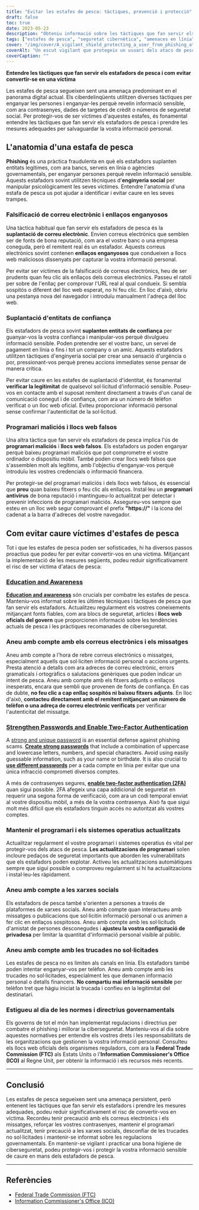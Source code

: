 ```yaml
---
title: "Evitar les estafes de pesca: tàctiques, prevenció i protecció"
draft: false
toc: true
date: 2023-05-23
description: "Obteniu informació sobre les tàctiques que fan servir els estafadors de pesca i descobriu estratègies efectives per protegir-vos de convertir-vos en una víctima."
tags: ["estafes de pesca", "seguretat cibernètica", "amenaces en línia", "falsificació de correu electrònic", "Enginyeria social", "protecció contra programari maliciós", "seguretat en línia", "seguretat de dades", "el robatori d'identitat", "seguretat de contrasenya", "autenticació de dos factors", "actualitzacions de programari", "regulacions governamentals", "privadesa en línia", "ciberconsciència", "frau digital", "consciència de phishing", "seguretat a les xarxes socials", "estafes en línia", "prevenció del ciberdelicte"]
cover: "/img/cover/A_vigilant_shield_protecting_a_user_from_phishing_attacks.png"
coverAlt: "Un escut vigilant que protegeix un usuari dels atacs de pesca"
coverCaption: ""
---
```


**Entendre les tàctiques que fan servir els estafadors de pesca i com evitar convertir-se en una víctima**

Les estafes de pesca segueixen sent una amenaça predominant en el panorama digital actual. Els ciberdelinqüents utilitzen diverses tàctiques per enganyar les persones i enganyar-les perquè revelin informació sensible, com ara contrasenyes, dades de targetes de crèdit o números de seguretat social. Per protegir-vos de ser víctimes d'aquestes estafes, és fonamental entendre les tàctiques que fan servir els estafadors de pesca i prendre les mesures adequades per salvaguardar la vostra informació personal.

## L'anatomia d'una estafa de pesca

**Phishing** és una pràctica fraudulenta en què els estafadors suplanten entitats legítimes, com ara bancs, serveis en línia o agències governamentals, per enganyar persones perquè revelin informació sensible. Aquests estafadors sovint utilitzen tècniques d'**enginyeria social** per manipular psicològicament les seves víctimes. Entendre l'anatomia d'una estafa de pesca us pot ajudar a identificar i evitar caure en les seves trampes.

### Falsificació de correu electrònic i enllaços enganyosos

Una tàctica habitual que fan servir els estafadors de pesca és la **suplantació de correu electrònic**. Envien correus electrònics que semblen ser de fonts de bona reputació, com ara el vostre banc o una empresa coneguda, però el remitent real és un estafador. Aquests correus electrònics sovint contenen **enllaços enganyosos** que condueixen a llocs web maliciosos dissenyats per capturar la vostra informació personal.

Per evitar ser víctimes de la falsificació de correus electrònics, heu de ser prudents quan feu clic als enllaços dels correus electrònics. Passeu el ratolí per sobre de l'enllaç per comprovar l'URL real al qual condueix. Si sembla sospitós o diferent del lloc web esperat, no hi feu clic. En lloc d'això, obriu una pestanya nova del navegador i introduïu manualment l'adreça del lloc web.

### Suplantació d'entitats de confiança

Els estafadors de pesca sovint **suplanten entitats de confiança** per guanyar-vos la vostra confiança i manipular-vos perquè divulgueu informació sensible. Poden pretendre ser el vostre banc, un servei de pagament en línia o fins i tot un company o un amic. Aquests estafadors utilitzen tàctiques d'enginyeria social per crear una sensació d'urgència o por, pressionant-vos perquè preneu accions immediates sense pensar de manera crítica.

Per evitar caure en les estafes de suplantació d'identitat, és fonamental **verificar la legitimitat** de qualsevol sol·licitud d'informació sensible. Poseu-vos en contacte amb el suposat remitent directament a través d'un canal de comunicació conegut i de confiança, com ara un número de telèfon verificat o un lloc web oficial. Eviteu proporcionar informació personal sense confirmar l'autenticitat de la sol·licitud.

### Programari maliciós i llocs web falsos

Una altra tàctica que fan servir els estafadors de pesca implica l'ús de **programari maliciós** i **llocs web falsos**. Els estafadors us poden enganyar perquè baixeu programari maliciós que pot comprometre el vostre ordinador o dispositiu mòbil. També poden crear llocs web falsos que s'assemblen molt als legítims, amb l'objectiu d'enganyar-vos perquè introduïu les vostres credencials o informació financera.

Per protegir-se del programari maliciós i dels llocs web falsos, és essencial que **preu** quan baixeu fitxers o feu clic als enllaços. Instal·leu un **programari antivirus** de bona reputació i mantingueu-lo actualitzat per detectar i prevenir infeccions de programari maliciós. Assegureu-vos sempre que esteu en un lloc web segur comprovant el prefix **"https://"** i la icona del cadenat a la barra d'adreces del vostre navegador.

## Com evitar caure víctimes d'estafes de pesca

Tot i que les estafes de pesca poden ser sofisticades, hi ha diversos passos proactius que podeu fer per evitar convertir-vos en una víctima. Mitjançant la implementació de les mesures següents, podeu reduir significativament el risc de ser víctima d'atacs de pesca:

### [Education and Awareness](https://simeononsecurity.com/articles/how-to-build-and-manage-an-effective-cybersecurity-awareness-training-program/)

[**Education and awareness**](https://simeononsecurity.com/articles/how-to-build-and-manage-an-effective-cybersecurity-awareness-training-program/) són crucials per combatre les estafes de pesca. Manteniu-vos informat sobre les últimes tècniques i tàctiques de pesca que fan servir els estafadors. Actualitzeu regularment els vostres coneixements mitjançant fonts fiables, com ara blocs de seguretat, articles i **llocs web oficials del govern** que proporcionen informació sobre les tendències actuals de pesca i les pràctiques recomanades de ciberseguretat.

### Aneu amb compte amb els correus electrònics i els missatges

Aneu amb compte a l'hora de rebre correus electrònics o missatges, especialment aquells que sol·liciten informació personal o accions urgents. Presta atenció a detalls com ara adreces de correu electrònic, errors gramaticals i ortogràfics o salutacions genèriques que poden indicar un intent de pesca. Aneu amb compte amb els fitxers adjunts o enllaços inesperats, encara que sembli que provenen de fonts de confiança. En cas de dubte, **no feu clic a cap enllaç sospitós ni baixeu fitxers adjunts**. En lloc d'això, **contacteu directament amb el remitent mitjançant un número de telèfon o una adreça de correu electrònic verificats** per verificar l'autenticitat del missatge.

### [Strengthen Passwords and Enable Two-Factor Authentication](https://simeononsecurity.com/articles/what-are-the-diferent-kinds-of-factors-in-mfa/)

A [strong and unique password](https://simeononsecurity.com/articles/the-importance-of-password-security-and-best-practices/) is an essential defense against phishing scams. [**Create strong passwords**](https://simeononsecurity.com/articles/the-importance-of-password-security-and-best-practices/) that include a combination of uppercase and lowercase letters, numbers, and special characters. Avoid using easily guessable information, such as your name or birthdate. It is also crucial to [**use different passwords**](https://simeononsecurity.com/articles/bitwarden-and-keepassxc-vs-the-rest/) per a cada compte en línia per evitar que una única infracció comprometi diversos comptes.

A més de contrasenyes segures, [**enable two-factor authentication (2FA)**](https://simeononsecurity.com/articles/what-are-the-diferent-kinds-of-factors-in-mfa/) quan sigui possible. 2FA afegeix una capa addicional de seguretat en requerir una segona forma de verificació, com ara un codi temporal enviat al vostre dispositiu mòbil, a més de la vostra contrasenya. Això fa que sigui molt més difícil que els estafadors tinguin accés no autoritzat als vostres comptes.

### Mantenir el programari i els sistemes operatius actualitzats

Actualitzar regularment el vostre programari i sistemes operatius és vital per protegir-vos dels atacs de pesca. **Les actualitzacions de programari** solen incloure pedaços de seguretat importants que aborden les vulnerabilitats que els estafadors poden explotar. Activeu les actualitzacions automàtiques sempre que sigui possible o comproveu regularment si hi ha actualitzacions i instal·leu-les ràpidament.

### Aneu amb compte a les xarxes socials

Els estafadors de pesca també s'orienten a persones a través de plataformes de xarxes socials. Aneu amb compte quan interactueu amb missatges o publicacions que sol·licitin informació personal o us animen a fer clic en enllaços sospitosos. Aneu amb compte amb les sol·licituds d'amistat de persones desconegudes i **ajusteu la vostra configuració de privadesa** per limitar la quantitat d'informació personal visible al públic.

### Aneu amb compte amb les trucades no sol·licitades

Les estafes de pesca no es limiten als canals en línia. Els estafadors també poden intentar enganyar-vos per telèfon. Aneu amb compte amb les trucades no sol·licitades, especialment les que demanen informació personal o detalls financers. **No compartiu mai informació sensible** per telèfon tret que hàgiu iniciat la trucada i confieu en la legitimitat del destinatari.

### Estigueu al dia de les normes i directrius governamentals

Els governs de tot el món han implementat regulacions i directrius per combatre el phishing i millorar la ciberseguretat. Manteniu-vos al dia sobre aquestes normatives per entendre els vostres drets i les responsabilitats de les organitzacions que gestionen la vostra informació personal. Consulteu els llocs web oficials dels organismes reguladors, com ara la **Federal Trade Commission (FTC)** als Estats Units o l'**Information Commissioner's Office (ICO)** al Regne Unit, per obtenir la informació i els recursos més recents.

______

## Conclusió

Les estafes de pesca segueixen sent una amenaça persistent, però entenent les tàctiques que fan servir els estafadors i prendre les mesures adequades, podeu reduir significativament el risc de convertir-vos en víctima. Recordeu tenir precaució amb els correus electrònics i els missatges, reforçar les vostres contrasenyes, mantenir el programari actualitzat, tenir precaució a les xarxes socials, desconfiar de les trucades no sol·licitades i mantenir-se informat sobre les regulacions governamentals. En mantenir-se vigilant i practicar una bona higiene de ciberseguretat, podeu protegir-vos i protegir la vostra informació sensible de caure en mans dels estafadors de pesca.

______

## Referències

- [Federal Trade Commission (FTC)](https://www.ftc.gov/)
- [Information Commissioner's Office (ICO)](https://ico.org.uk/)
